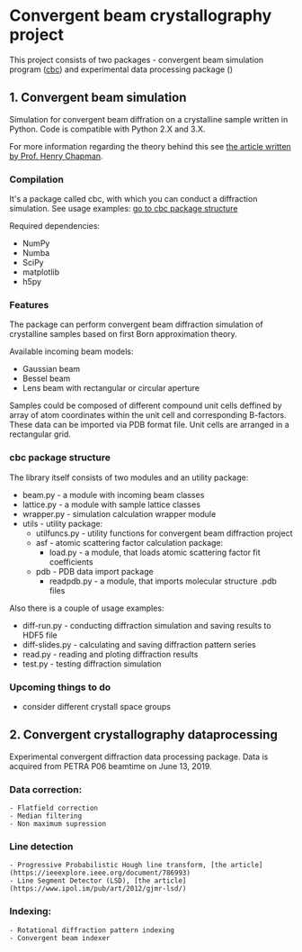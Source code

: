 # Convergent beam crystallography project
This project consists of two packages - convergent beam simulation program ([cbc](#convergent-beam-simulation)) and experimental data processing package ()

## 1. Convergent beam simulation
Simulation for convergent beam diffration on a crystalline sample written in Python. Code is compatible with Python 2.X and 3.X.

For more information regarding the theory behind this see [the article written by Prof. Henry Chapman](https://e-reports-ext.llnl.gov/pdf/314988.pdf).

### Compilation

It's a package called cbc, with which you can conduct a diffraction simulation. See usage examples: [go to cbc package structure](#cbc-package-structure)

Required dependencies:

- NumPy
- Numba
- SciPy
- matplotlib
- h5py

### Features

The package can perform convergent beam diffraction simulation of crystalline samples based on first Born approximation theory.

Available incoming beam models:

- Gaussian beam
- Bessel beam
- Lens beam with rectangular or circular aperture

Samples could be composed of different compound unit cells deffined by array of atom coordinates within the unit cell and corresponding B-factors. These data can be imported via PDB format file. Unit cells are arranged in a rectangular grid.

### cbc package structure

The library itself consists of two modules and an utility package:

- beam.py - a module with incoming beam classes
- lattice.py - a module with sample lattice classes
- wrapper.py - simulation calculation wrapper module
- utils - utility package:
    - utilfuncs.py - utility functions for convergent beam diffraction project
    - asf - atomic scattering factor calculation package:
        - load.py - a module, that loads atomic scattering factor fit coefficients
    - pdb - PDB data import package
        - readpdb.py - a module, that imports molecular structure .pdb files

Also there is a couple of usage examples:

- diff-run.py - conducting diffraction simulation and saving results to HDF5 file
- diff-slides.py - calculating and saving diffraction pattern series
- read.py - reading and ploting diffraction results
- test.py - testing diffraction simulation

### Upcoming things to do

- consider different crystall space groups

## 2. Convergent crystallography dataprocessing
Experimental convergent diffraction data processing package. Data is acquired from PETRA P06 beamtime on June 13, 2019.

### Data correction:

    - Flatfield correction
    - Median filtering
    - Non maximum supression

### Line detection

    - Progressive Probabilistic Hough line transform, [the article](https://ieeexplore.ieee.org/document/786993)
    - Line Segment Detector (LSD), [the article](https://www.ipol.im/pub/art/2012/gjmr-lsd/)

### Indexing:

    - Rotational diffraction pattern indexing
    - Convergent beam indexer